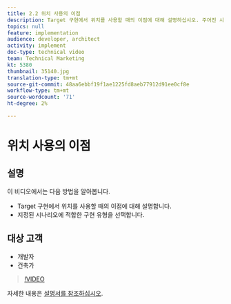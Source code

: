 ```yaml
---
title: 2.2 위치 사용의 이점
description: Target 구현에서 위치를 사용할 때의 이점에 대해 설명하십시오. 주어진 시나리오에 가장 적합한 구현 유형을 선택하십시오
topics: null
feature: implementation
audience: developer, architect
activity: implement
doc-type: technical video
team: Technical Marketing
kt: 5380
thumbnail: 35140.jpg
translation-type: tm+mt
source-git-commit: 48aa6ebbf19f1ae1225fd8aeb77912d91ee0cf8e
workflow-type: tm+mt
source-wordcount: '71'
ht-degree: 2%

---
```



# 위치 사용의 이점

## 설명

이 비디오에서는 다음 방법을 알아봅니다.

* Target 구현에서 위치를 사용할 때의 이점에 대해 설명합니다.
* 지정된 시나리오에 적합한 구현 유형을 선택합니다.

## 대상 고객

* 개발자
* 건축가

>[!VIDEO](https://video.tv.adobe.com/v/35140/?quality=12)

자세한 내용은 [설명서를 참조하십시오](https://docs.adobe.com/content/help/en/target/using/implement-target/implementing-target.html).
